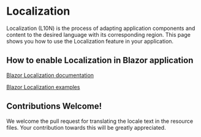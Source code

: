 # Localization

Localization (L10N) is the process of adapting application components and content to the desired language with its corresponding region. This page shows you how to use the Localization feature in your application.

## How to enable Localization in Blazor application

[Blazor Localization documentation](https://blazor.syncfusion.com/documentation/common/localization)

[Blazor Localization examples](https://github.com/SyncfusionExamples/blazor-localization)

## Contributions Welcome! 

We welcome the pull request for translating the locale text in the resource files. Your contribution towards this will be greatly appreciated. 
